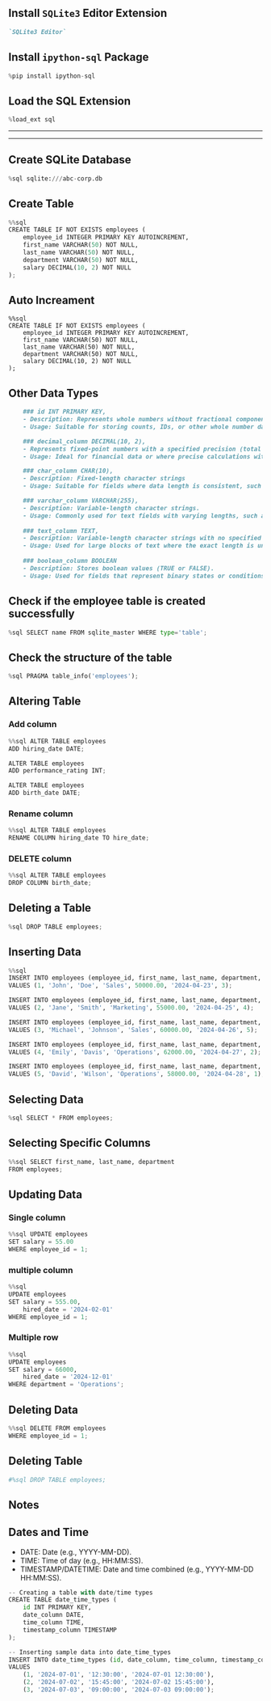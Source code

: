 ## **Install `SQLite3` Editor Extension**
``` md
`SQLite3 Editor`
```

## **Install `ipython-sql` Package**
``` python
%pip install ipython-sql
```

## **Load the SQL Extension**
``` python
%load_ext sql
```

---
---


## **Create SQLite Database**
``` python
%sql sqlite:///abc-corp.db
```

## **Create Table**
``` python
%%sql
CREATE TABLE IF NOT EXISTS employees (
    employee_id INTEGER PRIMARY KEY AUTOINCREMENT,
    first_name VARCHAR(50) NOT NULL,
    last_name VARCHAR(50) NOT NULL,
    department VARCHAR(50) NOT NULL,
    salary DECIMAL(10, 2) NOT NULL    
);
```

## **Auto Increament**
```
%%sql
CREATE TABLE IF NOT EXISTS employees (
    employee_id INTEGER PRIMARY KEY AUTOINCREMENT,
    first_name VARCHAR(50) NOT NULL,
    last_name VARCHAR(50) NOT NULL,
    department VARCHAR(50) NOT NULL,
    salary DECIMAL(10, 2) NOT NULL    
);
```



## **Other Data Types**
``` md	
    ### id INT PRIMARY KEY,
    - Description: Represents whole numbers without fractional components.
    - Usage: Suitable for storing counts, IDs, or other whole number data.

    ### decimal_column DECIMAL(10, 2),
    - Represents fixed-point numbers with a specified precision (total digits) and scale (digits to the right of the decimal point).
    - Usage: Ideal for financial data or where precise calculations with fixed decimal places are required.

    ### char_column CHAR(10),
    - Description: Fixed-length character strings
    - Usage: Suitable for fields where data length is consistent, such as postal codes or fixed-format identifiers.

    ### varchar_column VARCHAR(255),
    - Description: Variable-length character strings.
    - Usage: Commonly used for text fields with varying lengths, such as names, addresses, or descriptions.
    
    ### text_column TEXT,
    - Description: Variable-length character strings with no specified maximum length.
    - Usage: Used for large blocks of text where the exact length is unpredictable, such as comments or lengthy descriptions.
    
    ### boolean_column BOOLEAN
    - Description: Stores boolean values (TRUE or FALSE).
    - Usage: Used for fields that represent binary states or conditions, such as status indicators (active, inactive), flags, or logical condition
```


## **Check if the employee table is created successfully**
``` python
%sql SELECT name FROM sqlite_master WHERE type='table';
```

## **Check the structure of the table**
``` python
%sql PRAGMA table_info('employees');
```


## **Altering Table**
### Add column
``` python
%%sql ALTER TABLE employees
ADD hiring_date DATE;

ALTER TABLE employees
ADD performance_rating INT;

ALTER TABLE employees
ADD birth_date DATE;
```
### Rename column
``` python
%%sql ALTER TABLE employees
RENAME COLUMN hiring_date TO hire_date;
```
### DELETE column
``` python
%%sql ALTER TABLE employees
DROP COLUMN birth_date;
```


## **Deleting a Table**
``` python
%sql DROP TABLE employees;
```

## **Inserting Data**
``` python
%%sql
INSERT INTO employees (employee_id, first_name, last_name, department, salary, hire_date, performance_rating)
VALUES (1, 'John', 'Doe', 'Sales', 50000.00, '2024-04-23', 3);

INSERT INTO employees (employee_id, first_name, last_name, department, salary, hire_date, performance_rating)
VALUES (2, 'Jane', 'Smith', 'Marketing', 55000.00, '2024-04-25', 4);

INSERT INTO employees (employee_id, first_name, last_name, department, salary, hire_date, performance_rating)
VALUES (3, 'Michael', 'Johnson', 'Sales', 60000.00, '2024-04-26', 5);

INSERT INTO employees (employee_id, first_name, last_name, department, salary, hire_date, performance_rating)
VALUES (4, 'Emily', 'Davis', 'Operations', 62000.00, '2024-04-27', 2);

INSERT INTO employees (employee_id, first_name, last_name, department, salary, hire_date, performance_rating)
VALUES (5, 'David', 'Wilson', 'Operations', 58000.00, '2024-04-28', 1);
```

## **Selecting Data**
``` python
%sql SELECT * FROM employees;
```


## **Selecting Specific Columns**
``` python
%%sql SELECT first_name, last_name, department
FROM employees;
```



## **Updating Data**
### **Single column**
``` python
%%sql UPDATE employees
SET salary = 55.00
WHERE employee_id = 1;
```
### **multiple column**
``` python
%%sql
UPDATE employees
SET salary = 555.00,
    hired_date = '2024-02-01'
WHERE employee_id = 1;
```
### **Multiple row**
``` python
%%sql
UPDATE employees
SET salary = 66000,
    hired_date = '2024-12-01'
WHERE department = 'Operations';
```

## **Deleting Data**
``` python
%%sql DELETE FROM employees
WHERE employee_id = 1;
```

## **Deleting Table**
``` python
#%sql DROP TABLE employees;
```


## **Notes**
## **Dates and Time**
- DATE: Date (e.g., YYYY-MM-DD).
- TIME: Time of day (e.g., HH:MM:SS).
- TIMESTAMP/DATETIME: Date and time combined (e.g., YYYY-MM-DD HH:MM:SS).
``` python
-- Creating a table with date/time types
CREATE TABLE date_time_types (
    id INT PRIMARY KEY,
    date_column DATE,
    time_column TIME,
    timestamp_column TIMESTAMP
);
```
``` python
-- Inserting sample data into date_time_types
INSERT INTO date_time_types (id, date_column, time_column, timestamp_column)
VALUES 
    (1, '2024-07-01', '12:30:00', '2024-07-01 12:30:00'),
    (2, '2024-07-02', '15:45:00', '2024-07-02 15:45:00'),
    (3, '2024-07-03', '09:00:00', '2024-07-03 09:00:00');
```



